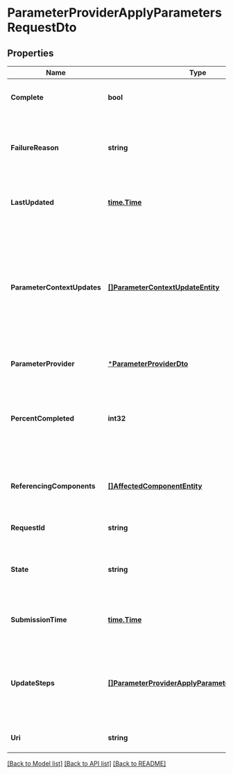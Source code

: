 # ParameterProviderApplyParametersRequestDto

## Properties
Name | Type | Description | Notes
------------ | ------------- | ------------- | -------------
**Complete** | **bool** | Whether or not the request is completed | [optional] [default to null]
**FailureReason** | **string** | The reason for the request failing, or null if the request has not failed | [optional] [default to null]
**LastUpdated** | [**time.Time**](time.Time.md) | The timestamp of when the request was last updated | [optional] [default to null]
**ParameterContextUpdates** | [**[]ParameterContextUpdateEntity**](ParameterContextUpdateEntity.md) | The Parameter Contexts updated by this Parameter Provider. This may not be populated until the request has successfully completed. | [optional] [default to null]
**ParameterProvider** | [***ParameterProviderDto**](ParameterProviderDTO.md) |  | [optional] [default to null]
**PercentCompleted** | **int32** | A value between 0 and 100 (inclusive) indicating how close the request is to completion | [optional] [default to null]
**ReferencingComponents** | [**[]AffectedComponentEntity**](AffectedComponentEntity.md) | The components that are referenced by the update. | [optional] [default to null]
**RequestId** | **string** | The ID of the request | [optional] [default to null]
**State** | **string** | A description of the current state of the request | [optional] [default to null]
**SubmissionTime** | [**time.Time**](time.Time.md) | The timestamp of when the request was submitted | [optional] [default to null]
**UpdateSteps** | [**[]ParameterProviderApplyParametersUpdateStepDto**](ParameterProviderApplyParametersUpdateStepDTO.md) | The steps that are required in order to complete the request, along with the status of each | [optional] [default to null]
**Uri** | **string** | The URI for the request | [optional] [default to null]

[[Back to Model list]](../README.md#documentation-for-models) [[Back to API list]](../README.md#documentation-for-api-endpoints) [[Back to README]](../README.md)


